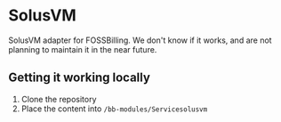# SolusVM
SolusVM adapter for FOSSBilling. We don't know if it works, and are not planning to maintain it in the near future.

## Getting it working locally
1. Clone the repository
2. Place the content into `/bb-modules/Servicesolusvm`
